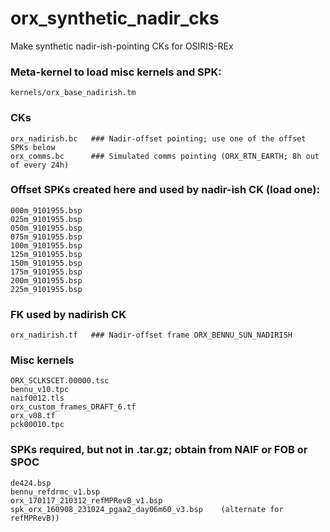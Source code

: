 # orx_synthetic_nadir_cks
Make synthetic nadir-ish-pointing CKs for OSIRIS-REx 


### Meta-kernel to load misc kernels and SPK:

    kernels/orx_base_nadirish.tm


### CKs

    orx_nadirish.bc   ### Nadir-offset pointing; use one of the offset SPKs below
    orx_comms.bc      ### Simulated comms pointing (ORX_RTN_EARTH; 8h out of every 24h)


### Offset SPKs created here and used by nadir-ish CK (load one):

    000m_9101955.bsp
    025m_9101955.bsp
    050m_9101955.bsp
    075m_9101955.bsp
    100m_9101955.bsp
    125m_9101955.bsp
    150m_9101955.bsp
    175m_9101955.bsp
    200m_9101955.bsp
    225m_9101955.bsp


### FK used by nadirish CK

    orx_nadirish.tf   ### Nadir-offset frame ORX_BENNU_SUN_NADIRISH


### Misc kernels

    ORX_SCLKSCET.00000.tsc
    bennu_v10.tpc
    naif0012.tls
    orx_custom_frames_DRAFT_6.tf
    orx_v08.tf
    pck00010.tpc


### SPKs required, but not in .tar.gz; obtain from NAIF or FOB or SPOC

    de424.bsp                
    bennu_refdrmc_v1.bsp
    orx_170117_210312_refMPRevB_v1.bsp
    spk_orx_160908_231024_pgaa2_day06m60_v3.bsp    (alternate for refMPRevB))
